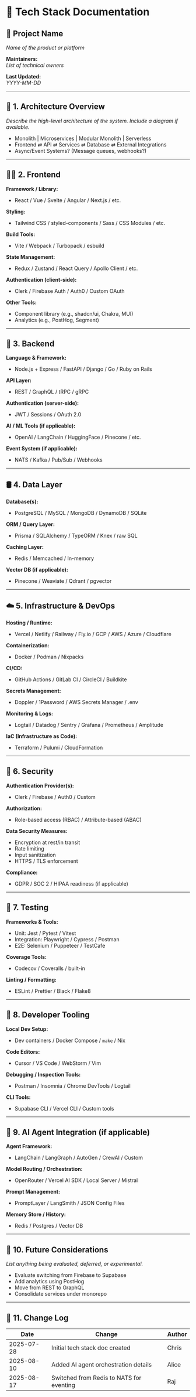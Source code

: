 # 🧱 Tech Stack Documentation

## 📌 Project Name  
_Name of the product or platform_

**Maintainers:**  
_List of technical owners_

**Last Updated:**  
_YYYY-MM-DD_

---

## 📐 1. Architecture Overview

_Describe the high-level architecture of the system. Include a diagram if available._

- Monolith | Microservices | Modular Monolith | Serverless
- Frontend ⇄ API ⇄ Services ⇄ Database ⇄ External Integrations
- Async/Event Systems? (Message queues, webhooks?)

---

## 🧑‍💻 2. Frontend

**Framework / Library:**  
- React / Vue / Svelte / Angular / Next.js / etc.

**Styling:**  
- Tailwind CSS / styled-components / Sass / CSS Modules / etc.

**Build Tools:**  
- Vite / Webpack / Turbopack / esbuild

**State Management:**  
- Redux / Zustand / React Query / Apollo Client / etc.

**Authentication (client-side):**  
- Clerk / Firebase Auth / Auth0 / Custom OAuth

**Other Tools:**  
- Component library (e.g., shadcn/ui, Chakra, MUI)  
- Analytics (e.g., PostHog, Segment)

---

## 🔌 3. Backend

**Language & Framework:**  
- Node.js + Express / FastAPI / Django / Go / Ruby on Rails

**API Layer:**  
- REST / GraphQL / tRPC / gRPC

**Authentication (server-side):**  
- JWT / Sessions / OAuth 2.0

**AI / ML Tools (if applicable):**  
- OpenAI / LangChain / HuggingFace / Pinecone / etc.

**Event System (if applicable):**  
- NATS / Kafka / Pub/Sub / Webhooks

---

## 🛢️ 4. Data Layer

**Database(s):**  
- PostgreSQL / MySQL / MongoDB / DynamoDB / SQLite

**ORM / Query Layer:**  
- Prisma / SQLAlchemy / TypeORM / Knex / raw SQL

**Caching Layer:**  
- Redis / Memcached / In-memory

**Vector DB (if applicable):**  
- Pinecone / Weaviate / Qdrant / pgvector

---

## ☁️ 5. Infrastructure & DevOps

**Hosting / Runtime:**  
- Vercel / Netlify / Railway / Fly.io / GCP / AWS / Azure / Cloudflare

**Containerization:**  
- Docker / Podman / Nixpacks

**CI/CD:**  
- GitHub Actions / GitLab CI / CircleCI / Buildkite

**Secrets Management:**  
- Doppler / 1Password / AWS Secrets Manager / .env

**Monitoring & Logs:**  
- Logtail / Datadog / Sentry / Grafana / Prometheus / Amplitude

**IaC (Infrastructure as Code):**  
- Terraform / Pulumi / CloudFormation

---

## 🔐 6. Security

**Authentication Provider(s):**  
- Clerk / Firebase / Auth0 / Custom

**Authorization:**  
- Role-based access (RBAC) / Attribute-based (ABAC)

**Data Security Measures:**  
- Encryption at rest/in transit  
- Rate limiting  
- Input sanitization  
- HTTPS / TLS enforcement

**Compliance:**  
- GDPR / SOC 2 / HIPAA readiness (if applicable)

---

## 🧪 7. Testing

**Frameworks & Tools:**  
- Unit: Jest / Pytest / Vitest  
- Integration: Playwright / Cypress / Postman  
- E2E: Selenium / Puppeteer / TestCafe

**Coverage Tools:**  
- Codecov / Coveralls / built-in

**Linting / Formatting:**  
- ESLint / Prettier / Black / Flake8

---

## 🧰 8. Developer Tooling

**Local Dev Setup:**  
- Dev containers / Docker Compose / `make` / Nix

**Code Editors:**  
- Cursor / VS Code / WebStorm / Vim

**Debugging / Inspection Tools:**  
- Postman / Insomnia / Chrome DevTools / Logtail

**CLI Tools:**  
- Supabase CLI / Vercel CLI / Custom tools

---

## 🧠 9. AI Agent Integration (if applicable)

**Agent Framework:**  
- LangChain / LangGraph / AutoGen / CrewAI / Custom

**Model Routing / Orchestration:**  
- OpenRouter / Vercel AI SDK / Local Server / Mistral

**Prompt Management:**  
- PromptLayer / LangSmith / JSON Config Files

**Memory Store / History:**  
- Redis / Postgres / Vector DB

---

## 🔄 10. Future Considerations

_List anything being evaluated, deferred, or experimental._

- Evaluate switching from Firebase to Supabase  
- Add analytics using PostHog  
- Move from REST to GraphQL  
- Consolidate services under monorepo

---

## 📣 11. Change Log

| Date       | Change                                      | Author   |
|------------|---------------------------------------------|----------|
| 2025-07-28 | Initial tech stack doc created              | Chris    |
| 2025-08-10 | Added AI agent orchestration details        | Alice    |
| 2025-08-17 | Switched from Redis to NATS for eventing    | Raj      |
